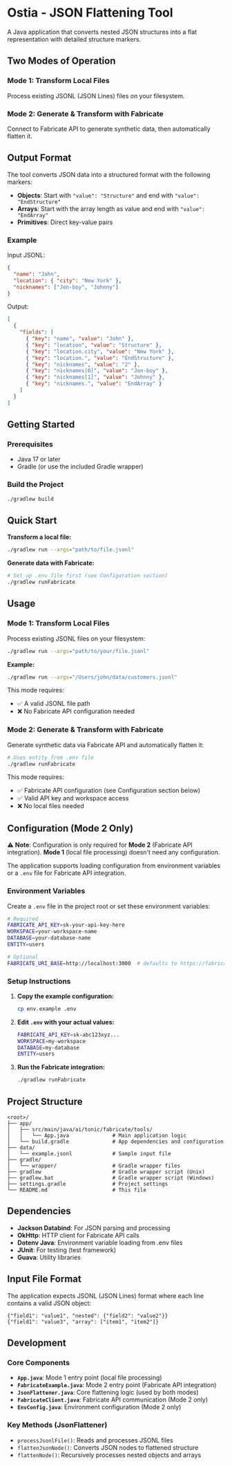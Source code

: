 # Ostia - JSON Flattening Tool

A Java application that converts nested JSON structures into a flat representation with detailed structure markers.

## Two Modes of Operation

### Mode 1: Transform Local Files

Process existing JSONL (JSON Lines) files on your filesystem.

### Mode 2: Generate & Transform with Fabricate

Connect to Fabricate API to generate synthetic data, then automatically flatten it.

## Output Format

The tool converts JSON data into a structured format with the following markers:

- **Objects**: Start with `"value": "Structure"` and end with `"value": "EndStructure"`
- **Arrays**: Start with the array length as value and end with `"value": "EndArray"`
- **Primitives**: Direct key-value pairs

### Example

Input JSONL:

```json
{
  "name": "John",
  "location": { "city": "New York" },
  "nicknames": ["Jon-boy", "Johnny"]
}
```

Output:

```json
[
  {
    "fields": [
      { "key": "name", "value": "John" },
      { "key": "location", "value": "Structure" },
      { "key": "location.city", "value": "New York" },
      { "key": "location.", "value": "EndStructure" },
      { "key": "nicknames", "value": "2" },
      { "key": "nicknames[0]", "value": "Jon-boy" },
      { "key": "nicknames[1]", "value": "Johnny" },
      { "key": "nicknames.", "value": "EndArray" }
    ]
  }
]
```

## Getting Started

### Prerequisites

- Java 17 or later
- Gradle (or use the included Gradle wrapper)

### Build the Project

```bash
./gradlew build
```

## Quick Start

**Transform a local file:**

```bash
./gradlew run --args="path/to/file.jsonl"
```

**Generate data with Fabricate:**

```bash
# Set up .env file first (see Configuration section)
./gradlew runFabricate
```

## Usage

### Mode 1: Transform Local Files

Process existing JSONL files on your filesystem:

```bash
./gradlew run --args="path/to/your/file.jsonl"
```

**Example:**

```bash
./gradlew run --args="/Users/john/data/customers.jsonl"
```

This mode requires:

- ✅ A valid JSONL file path
- ❌ No Fabricate API configuration needed

### Mode 2: Generate & Transform with Fabricate

Generate synthetic data via Fabricate API and automatically flatten it:

```bash
# Uses entity from .env file
./gradlew runFabricate
```

This mode requires:

- ✅ Fabricate API configuration (see Configuration section below)
- ✅ Valid API key and workspace access
- ❌ No local files needed

## Configuration (Mode 2 Only)

⚠️ **Note**: Configuration is only required for **Mode 2** (Fabricate API integration). **Mode 1** (local file processing) doesn't need any configuration.

The application supports loading configuration from environment variables or a `.env` file for Fabricate API integration.

### Environment Variables

Create a `.env` file in the project root or set these environment variables:

```bash
# Required
FABRICATE_API_KEY=sk-your-api-key-here
WORKSPACE=your-workspace-name
DATABASE=your-database-name
ENTITY=users

# Optional
FABRICATE_URI_BASE=http://localhost:3000  # defaults to https://fabricate.mockaroo.com
```

### Setup Instructions

1. **Copy the example configuration:**

   ```bash
   cp env.example .env
   ```

2. **Edit `.env` with your actual values:**

   ```bash
   FABRICATE_API_KEY=sk-abc123xyz...
   WORKSPACE=my-workspace
   DATABASE=my-database
   ENTITY=users
   ```

3. **Run the Fabricate integration:**

   ```bash
   ./gradlew runFabricate
   ```

## Project Structure

```
<root>/
├── app/
│   ├── src/main/java/ai/tonic/fabricate/tools/
│   │   └── App.java              # Main application logic
│   └── build.gradle              # App dependencies and configuration
├── data/
│   └── example.jsonl             # Sample input file
├── gradle/
│   └── wrapper/                  # Gradle wrapper files
├── gradlew                       # Gradle wrapper script (Unix)
├── gradlew.bat                   # Gradle wrapper script (Windows)
├── settings.gradle               # Project settings
└── README.md                     # This file
```

## Dependencies

- **Jackson Databind**: For JSON parsing and processing
- **OkHttp**: HTTP client for Fabricate API calls
- **Dotenv Java**: Environment variable loading from .env files
- **JUnit**: For testing (test framework)
- **Guava**: Utility libraries

## Input File Format

The application expects JSONL (JSON Lines) format where each line contains a valid JSON object:

```jsonl
{"field1": "value1", "nested": {"field2": "value2"}}
{"field1": "value3", "array": ["item1", "item2"]}
```

## Development

### Core Components

- **`App.java`**: Mode 1 entry point (local file processing)
- **`FabricateExample.java`**: Mode 2 entry point (Fabricate API integration)
- **`JsonFlattener.java`**: Core flattening logic (used by both modes)
- **`FabricateClient.java`**: Fabricate API communication (Mode 2 only)
- **`EnvConfig.java`**: Environment configuration (Mode 2 only)

### Key Methods (JsonFlattener)

- `processJsonlFile()`: Reads and processes JSONL files
- `flattenJsonNode()`: Converts JSON nodes to flattened structure
- `flattenNode()`: Recursively processes nested objects and arrays
